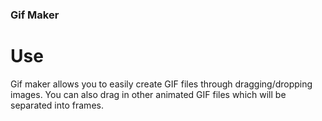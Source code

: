 ### Gif Maker

# Use

Gif maker allows you to easily create GIF files through dragging/dropping images. You can also drag in other animated GIF files which will be separated into frames.



